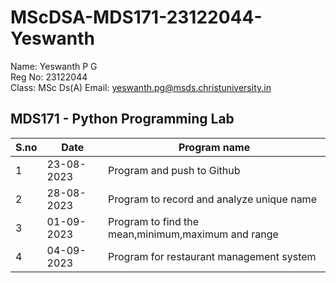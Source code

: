 # MScDSA-MDS171-23122044-Yeswanth
Name: Yeswanth P G    
Reg No: 23122044  
Class: MSc Ds(A)
Email: yeswanth.pg@msds.christuniversity.in

**MDS171 - Python Programming Lab**
---
|S.no|Date|Program name|
|----|----|------------|
|1|23-08-2023|Program and push to Github|
|2|28-08-2023|Program to record and analyze unique name|
|3|01-09-2023|Program to find the mean,minimum,maximum and range|
|4|04-09-2023|Program for restaurant management system|

